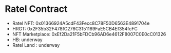 # Ratel Contract

* Ratel NFT: 0x01366924A5cdF43Fecc8C78F50D6563E4891704e
* HRGT: 0x2F35b32F478fC276C3151169FaE5CB4Ef354fcFC
* NFT Marketplace: 0xEf2Da21F5bFDCb96AD6e4612F8007C0E0cC01326
* HB: underway
* Ratel Land : underway
